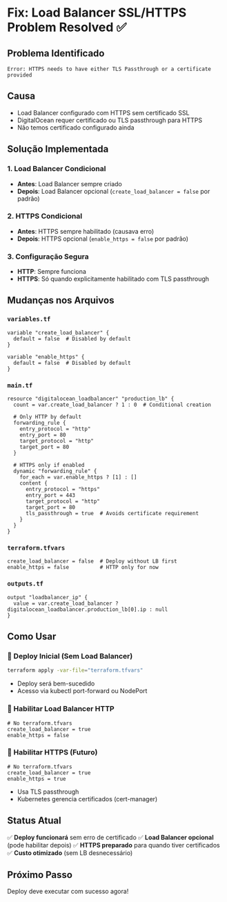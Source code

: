 # Fix: Load Balancer SSL/HTTPS Problem Resolved ✅

## Problema Identificado
```
Error: HTTPS needs to have either TLS Passthrough or a certificate provided
```

## Causa
- Load Balancer configurado com HTTPS sem certificado SSL
- DigitalOcean requer certificado ou TLS passthrough para HTTPS
- Não temos certificado configurado ainda

## Solução Implementada

### 1. Load Balancer Condicional
- **Antes**: Load Balancer sempre criado
- **Depois**: Load Balancer opcional (`create_load_balancer = false` por padrão)

### 2. HTTPS Condicional  
- **Antes**: HTTPS sempre habilitado (causava erro)
- **Depois**: HTTPS opcional (`enable_https = false` por padrão)

### 3. Configuração Segura
- **HTTP**: Sempre funciona
- **HTTPS**: Só quando explicitamente habilitado com TLS passthrough

## Mudanças nos Arquivos

### `variables.tf`
```hcl
variable "create_load_balancer" {
  default = false  # Disabled by default
}

variable "enable_https" {
  default = false  # Disabled by default
}
```

### `main.tf`
```hcl
resource "digitalocean_loadbalancer" "production_lb" {
  count = var.create_load_balancer ? 1 : 0  # Conditional creation
  
  # Only HTTP by default
  forwarding_rule {
    entry_protocol = "http"
    entry_port = 80
    target_protocol = "http" 
    target_port = 80
  }
  
  # HTTPS only if enabled
  dynamic "forwarding_rule" {
    for_each = var.enable_https ? [1] : []
    content {
      entry_protocol = "https"
      entry_port = 443
      target_protocol = "http"
      target_port = 80
      tls_passthrough = true  # Avoids certificate requirement
    }
  }
}
```

### `terraform.tfvars`
```hcl
create_load_balancer = false  # Deploy without LB first
enable_https = false          # HTTP only for now
```

### `outputs.tf`
```hcl
output "loadbalancer_ip" {
  value = var.create_load_balancer ? digitalocean_loadbalancer.production_lb[0].ip : null
}
```

## Como Usar

### 🎯 Deploy Inicial (Sem Load Balancer)
```bash
terraform apply -var-file="terraform.tfvars"
```
- Deploy será bem-sucedido
- Acesso via kubectl port-forward ou NodePort

### 🎯 Habilitar Load Balancer HTTP
```hcl
# No terraform.tfvars
create_load_balancer = true
enable_https = false
```

### 🎯 Habilitar HTTPS (Futuro)
```hcl
# No terraform.tfvars  
create_load_balancer = true
enable_https = true
```
- Usa TLS passthrough
- Kubernetes gerencia certificados (cert-manager)

## Status Atual
✅ **Deploy funcionará** sem erro de certificado
✅ **Load Balancer opcional** (pode habilitar depois)
✅ **HTTPS preparado** para quando tiver certificados
✅ **Custo otimizado** (sem LB desnecessário)

## Próximo Passo
Deploy deve executar com sucesso agora!
